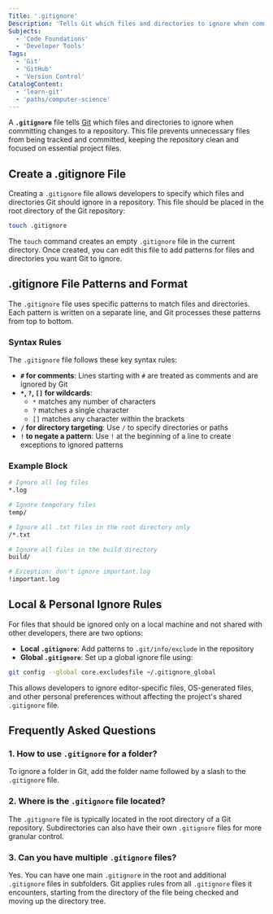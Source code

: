 ```yaml
---
Title: '.gitignore'
Description: 'Tells Git which files and directories to ignore when committing changes to a repository.'
Subjects:
  - 'Code Foundations'
  - 'Developer Tools'
Tags:
  - 'Git'
  - 'GitHub'
  - 'Version Control'
CatalogContent:
  - 'learn-git'
  - 'paths/computer-science'
---
```


A **`.gitignore`** file tells [Git](https://www.codecademy.com/resources/docs/git) which files and directories to ignore when committing changes to a repository. This file prevents unnecessary files from being tracked and committed, keeping the repository clean and focused on essential project files.

## Create a .gitignore File

Creating a `.gitignore` file allows developers to specify which files and directories Git should ignore in a repository. This file should be placed in the root directory of the Git repository:

```bash
touch .gitignore
```

The `touch` command creates an empty `.gitignore` file in the current directory. Once created, you can edit this file to add patterns for files and directories you want Git to ignore.

## .gitignore File Patterns and Format

The `.gitignore` file uses specific patterns to match files and directories. Each pattern is written on a separate line, and Git processes these patterns from top to bottom.

### Syntax Rules

The `.gitignore` file follows these key syntax rules:

- **`#` for comments**: Lines starting with `#` are treated as comments and are ignored by Git
- **`*`, `?`, `[]` for wildcards**:
  - `*` matches any number of characters
  - `?` matches a single character
  - `[]` matches any character within the brackets
- **`/` for directory targeting**: Use `/` to specify directories or paths
- **`!` to negate a pattern**: Use `!` at the beginning of a line to create exceptions to ignored patterns

### Example Block

```bash
# Ignore all log files
*.log

# Ignore temporary files
temp/

# Ignore all .txt files in the root directory only
/*.txt

# Ignore all files in the build directory
build/

# Exception: don't ignore important.log
!important.log
```

## Local & Personal Ignore Rules

For files that should be ignored only on a local machine and not shared with other developers, there are two options:

- **Local `.gitignore`**: Add patterns to `.git/info/exclude` in the repository
- **Global `.gitignore`**: Set up a global ignore file using:

```bash
git config --global core.excludesfile ~/.gitignore_global
```

This allows developers to ignore editor-specific files, OS-generated files, and other personal preferences without affecting the project's shared `.gitignore` file.

## Frequently Asked Questions

### 1. How to use `.gitignore` for a folder?

To ignore a folder in Git, add the folder name followed by a slash to the `.gitignore` file.

### 2. Where is the `.gitignore` file located?

The `.gitignore` file is typically located in the root directory of a Git repository. Subdirectories can also have their own `.gitignore` files for more granular control.

### 3. Can you have multiple `.gitignore` files?

Yes. You can have one main `.gitignore` in the root and additional `.gitignore` files in subfolders. Git applies rules from all `.gitignore` files it encounters, starting from the directory of the file being checked and moving up the directory tree.
